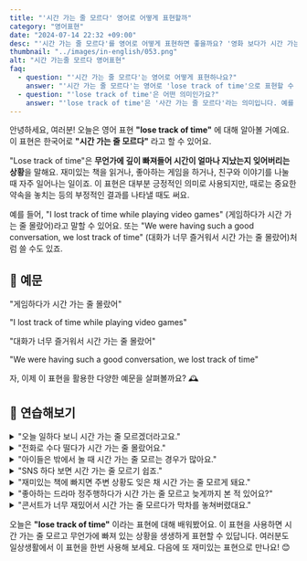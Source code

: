 ```yaml
---
title: "'시간 가는 줄 모르다' 영어로 어떻게 표현할까"
category: "영어표현"
date: "2024-07-14 22:32 +09:00"
desc: "'시간 가는 줄 모르다'를 영어로 어떻게 표현하면 좋을까요? '영화 보다가 시간 가는 줄 몰랐어요', '친구들이랑 노는데 시간이 어떻게 가는지 모르겠어' 등을 영어로 표현하는 법을 배워봅시다. 다양한 예문을 통해서 연습하고 본인의 표현으로 만들어 보세요."
thumbnail: "../images/in-english/053.png"
alt: "시간 가는줄 모르다 영어표현"
faq:
  - question: "'시간 가는 줄 모르다'는 영어로 어떻게 표현하나요?"
    answer: "'시간 가는 줄 모르다'는 영어로 'lose track of time'으로 표현할 수 있습니다. 예를 들어, 'I lost track of time while reading'은 '책 읽다가 시간 가는 줄 몰랐어'라는 의미입니다."
  - question: "'lose track of time'은 어떤 의미인가요?"
    answer: "'lose track of time'은 '사간 가는 줄 모르다'라는 의미입니다. 예를 들어, 영화를 보거나, 친구와 대화를 나누거나, 취미 활동을 할 때 시간 가는 줄 모르는 상황을 표현할 수 있습니다."
---
```


안녕하세요, 여러분! 오늘은 영어 표현 **"lose track of time"** 에 대해 알아볼 거예요. 이 표현은 한국어로 **"시간 가는 줄 모르다"** 라고 할 수 있어요.

"Lose track of time"은 **무언가에 깊이 빠져들어 시간이 얼마나 지났는지 잊어버리는 상황**을 말해요. 재미있는 책을 읽거나, 좋아하는 게임을 하거나, 친구와 이야기를 나눌 때 자주 일어나는 일이죠. 이 표현은 대부분 긍정적인 의미로 사용되지만, 때로는 중요한 약속을 놓치는 등의 부정적인 결과를 나타낼 때도 써요.

예를 들어, "I lost track of time while playing video games" (게임하다가 시간 가는 줄 몰랐어)라고 말할 수 있어요. 또는 "We were having such a good conversation, we lost track of time" (대화가 너무 즐거워서 시간 가는 줄 몰랐어)처럼 쓸 수도 있죠.

## 📖 예문

"게임하다가 시간 가는 줄 몰랐어"

"I lost track of time while playing video games"

"대화가 너무 즐거워서 시간 가는 줄 몰랐어"

"We were having such a good conversation, we lost track of time"

자, 이제 이 표현을 활용한 다양한 예문을 살펴볼까요? 🕰️

## 💬 연습해보기

<details>
<summary>"오늘 일하다 보니 시간 가는 줄 모르겠더라고요."</summary>
<span>"I totally lost track of time at work today."</span>
</details>

<details>
<summary>"전화로 수다 떨다가 시간 가는 줄 몰랐어요."</summary>
<span>"We lost track of time chatting on the phone."</span>
</details>

<details>
<summary>"아이들은 밖에서 놀 때 시간 가는 줄 모르는 경우가 많아요."</summary>
<span>"Kids often lose track of time when playing outside."</span>
</details>

<details>
<summary>"SNS 하다 보면 시간 가는 줄 모르기 쉽죠."</summary>
<span>"It's easy to lose track of time on social media."</span>
</details>

<details>
<summary>"재미있는 책에 빠지면 주변 상황도 잊은 채 시간 가는 줄 모르게 돼요."</summary>
<span>"When I'm engrossed in a good book, I completely lose track of time and forget about everything else."</span>
</details>

<details>
<summary>"좋아하는 드라마 정주행하다가 시간 가는 줄 모르고 늦게까지 본 적 있어요?"</summary>
<span>"Have you ever lost track of time while <a href="/blog/in-english/071.binge-watch/">binge-watching</a> your favorite TV show and stayed up way too late?"</span>
</details>

<details>
<summary>"콘서트가 너무 재밌어서 시간 가는 줄 모르다가 막차를 놓쳐버렸대요."</summary>
<span>"She was having such a great time at the concert that she lost track of time and missed the last bus home."</span>
</details>

오늘은 **"lose track of time"** 이라는 표현에 대해 배워봤어요. 이 표현을 사용하면 시간 가는 줄 모르고 무언가에 빠져 있는 상황을 생생하게 표현할 수 있답니다. 여러분도 일상생활에서 이 표현을 한번 사용해 보세요. 다음에 또 재미있는 표현으로 만나요! 😊
